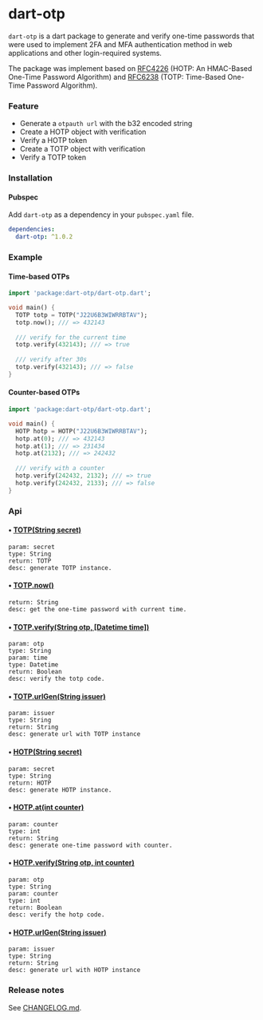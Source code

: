 # dart-otp

`dart-otp` is a dart package to generate and verify one-time passwords that were used to implement 2FA and MFA authentication method in web applications and other login-required systems.

The package was implement based on [RFC4226](https://tools.ietf.org/html/rfc4226) (HOTP: An HMAC-Based One-Time Password Algorithm) and [RFC6238](https://tools.ietf.org/html/rfc6238) (TOTP: Time-Based One-Time Password Algorithm).

### Feature

* Generate a `otpauth url` with the b32 encoded string
* Create a HOTP object with verification
* Verify a HOTP token
* Create a TOTP object with verification
* Verify a TOTP token

### Installation

#### Pubspec

Add `dart-otp` as a dependency in your `pubspec.yaml` file.

```yaml
dependencies:
  dart-otp: ^1.0.2
```

### Example

#### Time-based OTPs

```dart
import 'package:dart-otp/dart-otp.dart';

void main() {
  TOTP totp = TOTP("J22U6B3WIWRRBTAV");
  totp.now(); /// => 432143
  
  /// verify for the current time
  totp.verify(432143); /// => true
  
  /// verify after 30s
  totp.verify(432143); /// => false
}
```

#### Counter-based OTPs

```dart
import 'package:dart-otp/dart-otp.dart';

void main() {
  HOTP hotp = HOTP("J22U6B3WIWRRBTAV");
  hotp.at(0); /// => 432143
  hotp.at(1); /// => 231434
  hotp.at(2132); /// => 242432
  
  /// verify with a counter
  hotp.verify(242432, 2132); /// => true
  hotp.verify(242432, 2133); /// => false
}
```

### Api

#### • [TOTP(String secret)](https://github.com/BrunoMiguens/dart-otp/blob/master/lib/src/totp.dart#L23)

	param: secret
	type: String
	return: TOTP
	desc: generate TOTP instance.

#### • [TOTP.now()](https://github.com/BrunoMiguens/dart-otp/blob/master/lib/src/totp.dart#L36)

	return: String
	desc: get the one-time password with current time.

#### • [TOTP.verify(String otp, [Datetime time])](https://github.com/BrunoMiguens/dart-otp/blob/master/lib/src/totp.dart#L64)
	
	param: otp
	type: String
	param: time
	type: Datetime
	return: Boolean
	desc: verify the totp code.

#### • [TOTP.urlGen(String issuer)](https://github.com/BrunoMiguens/dart-otp/blob/master/lib/src/totp.dart#L85)

	param: issuer
	type: String
	return: String
	desc: generate url with TOTP instance

#### • [HOTP(String secret)](https://github.com/BrunoMiguens/dart-otp/blob/master/lib/src/hotp.dart#L10)

	param: secret
	type: String
	return: HOTP
	desc: generate HOTP instance.

#### • [HOTP.at(int counter)](https://github.com/BrunoMiguens/dart-otp/blob/master/lib/src/hotp.dart#L25)

	param: counter
	type: int
	return: String
	desc: generate one-time password with counter.

#### • [HOTP.verify(String otp, int counter)](https://github.com/BrunoMiguens/dart-otp/blob/master/lib/src/hotp.dart#L50)

	param: otp
	type: String
	param: counter
	type: int
	return: Boolean
	desc: verify the hotp code.

#### • [HOTP.urlGen(String issuer)](https://github.com/BrunoMiguens/dart-otp/blob/master/lib/src/hotp.dart#L69)

	param: issuer
	type: String
	return: String
	desc: generate url with HOTP instance

### Release notes

See [CHANGELOG.md](./CHANGELOG.md).



